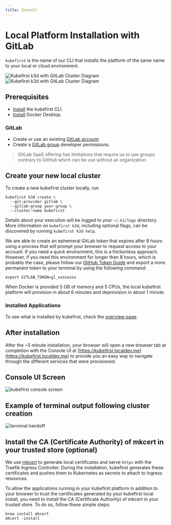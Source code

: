 ```yaml
---
title: Install
---
```


# Local Platform Installation with GitLab

`kubefirst` is the name of our CLI that installs the platform of the same name to your local or cloud environment.

![Kubefirst k3d with GitLab Cluster Diagram](../../../img/local/gitlab/installation-diagram-light.png#light-mode)![Kubefirst k3d with GitLab Cluster Diagram](../../../img/local/gitlab/installation-diagram-dark.png#dark-mode)

## Prerequisites

- [Install](../../overview.md#how-to-install-kubefirst-cli) the kubefirst CLI.
- [Install](https://docs.docker.com/get-docker/) Docker Desktop.

### GitLab

- Create or use an existing [GitLab account](https://gitlab.com).
- Create a [GitLab group](https://docs.gitlab.com/ee/user/group/) developer permissions.

> GitLab SaaS offering has limitations that require us to use groups contrary to GitHub which can be use without an organization.

## Create your new local cluster

To create a new kubefirst cluster locally, run

```shell
kubefirst k3d create \
  --git-provider gitlab \
  --gitlab-group your-group \
  --cluster-name kubefirst
```

Details about your execution will be logged to your `~/.k1/logs` directory. More information on `kubefirst k3d`, including optional flags, can be discovered by running `kubefirst k3d help`.

We are able to create an ephemeral GitLab token that expires after 8 hours using a process that will prompt your browser to request access to your account. If you need a quick environment, this is a frictionless approach. However, if you need this environment for longer than 8 hours, which is probably the case, please follow our [GitHub Token Guide](../../../explore/gitlab-token.md) and export a more permanent token to your terminal by using the following command:

```shell
export GITLAB_TOKEN=gl_xxxxxxxx
```

When Docker is provided 5 GB of memory and 5 CPUs, the local kubefirst platform will provision in about 6 minutes and deprovision in about 1 minute.

### Installed Applications

To see what is installed by kubefirst, check the [overview page](../../overview.md#platforms-details).

## After installation

After the ~5 minute installation, your browser will open a new browser tab at completion with the Console UI at [https://kubefirst.localdev.me](https://kubefirst.localdev.me) to provide you an easy way to navigate through the different services that were provisioned.

## Console UI Screen

![kubefirst console screen](../../../img/common/gitlab/console.png)

## Example of terminal output following cluster creation

![terminal handoff](../../../img/local/gitlab/handoff-screen.png)

## Install the CA (Certificate Authority) of mkcert in your trusted store (optional)

We use [mkcert](https://github.com/FiloSottile/mkcert) to generate local certificates and serve `https` with the Traefik Ingress Controller. During the installation, kubefirst generates these certificates and pushes them to Kubernetes as secrets to attach to Ingress resources.

To allow the applications running in your kubefirst platform in addition to your browser to trust the certificates generated by your kubefirst local install, you need to install the CA (Certificate Authority) of mkcert in your trusted store. To do so, follow these simple steps:

```shell
brew install mkcert
mkcert -install
```
